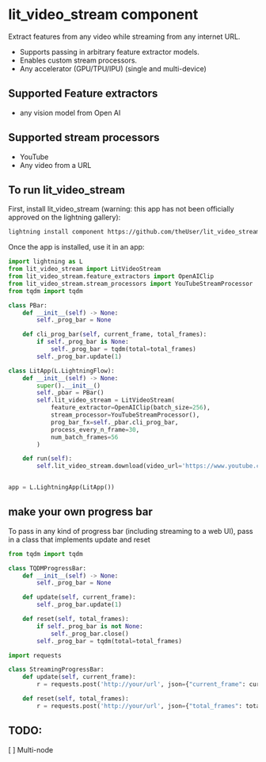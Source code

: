 # lit_video_stream component
Extract features from any video while streaming from any internet URL.

- Supports passing in arbitrary feature extractor models.
- Enables custom stream processors.
- Any accelerator (GPU/TPU/IPU) (single and multi-device)

## Supported Feature extractors
- any vision model from Open AI

## Supported stream processors
- YouTube
- Any video from a URL

## To run lit_video_stream
First, install lit_video_stream (warning: this app has not been officially approved on the lightning gallery):

```bash
lightning install component https://github.com/theUser/lit_video_stream
```

Once the app is installed, use it in an app:

```python
import lightning as L
from lit_video_stream import LitVideoStream
from lit_video_stream.feature_extractors import OpenAIClip
from lit_video_stream.stream_processors import YouTubeStreamProcessor
from tqdm import tqdm

class PBar:
    def __init__(self) -> None:
        self._prog_bar = None

    def cli_prog_bar(self, current_frame, total_frames):
        if self._prog_bar is None:
            self._prog_bar = tqdm(total=total_frames)
        self._prog_bar.update(1)

class LitApp(L.LightningFlow):
    def __init__(self) -> None:
        super().__init__()
        self._pbar = PBar()
        self.lit_video_stream = LitVideoStream(
            feature_extractor=OpenAIClip(batch_size=256),
            stream_processor=YouTubeStreamProcessor(),
            prog_bar_fx=self._pbar.cli_prog_bar,
            process_every_n_frame=30,
            num_batch_frames=56
        )

    def run(self):
        self.lit_video_stream.download(video_url='https://www.youtube.com/watch?v=8SQL4knuDXU')


app = L.LightningApp(LitApp())
```

## make your own progress bar
To pass in any kind of progress bar (including streaming to a web UI), pass in a class that implements update and reset

```python
from tqdm import tqdm

class TQDMProgressBar:
    def __init__(self) -> None:
        self._prog_bar = None

    def update(self, current_frame):
        self._prog_bar.update(1)

    def reset(self, total_frames):
        if self._prog_bar is not None:
            self._prog_bar.close()
        self._prog_bar = tqdm(total=total_frames)
```

```python
import requests

class StreamingProgressBar:
    def update(self, current_frame):
        r = requests.post('http://your/url', json={"current_frame": current_frame})

    def reset(self, total_frames):
        r = requests.post('http://your/url', json={"total_frames": total_frames})
```


## TODO:
[ ] Multi-node
